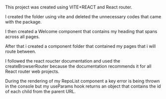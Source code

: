 This project was created using VITE+REACT and React router.

I created the folder using vite and deleted the unnecessary codes that came with the package.

I then created a Welcome component that contains my heading that spans across all pages.

After that i created a component folder that contained my pages that i will route between. 

I followed the react roucter documentation and used the createBrowserRouter because the documentation recommends it for all React router web projects. 

During the rendering of my RepoList component a key error is being thrown in the console but my useParams hook returns an object that contains the id of each child from the parent URL.





